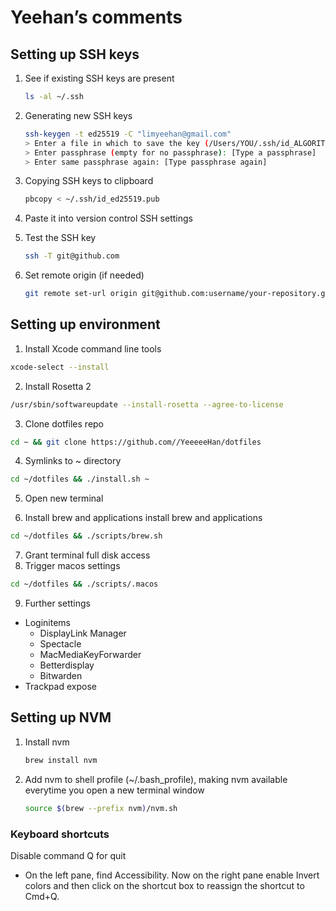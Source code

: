 # Yeehan’s comments

## Setting up SSH keys

1. See if existing SSH keys are present

   ```bash
   ls -al ~/.ssh
   ```

2. Generating new SSH keys

   ```bash
   ssh-keygen -t ed25519 -C "limyeehan@gmail.com"
   > Enter a file in which to save the key (/Users/YOU/.ssh/id_ALGORITHM: [Press enter]
   > Enter passphrase (empty for no passphrase): [Type a passphrase]
   > Enter same passphrase again: [Type passphrase again]
   ```

3. Copying SSH keys to clipboard

   ```bash
   pbcopy < ~/.ssh/id_ed25519.pub
   ```

4. Paste it into version control SSH settings

5. Test the SSH key

   ```bash
   ssh -T git@github.com
   ```

6. Set remote origin (if needed)
   ```bash
   git remote set-url origin git@github.com:username/your-repository.git
   ```

## Setting up environment

1. Install Xcode command line tools

```bash
xcode-select --install
```

2. Install Rosetta 2

```bash
/usr/sbin/softwareupdate --install-rosetta --agree-to-license
```

3. Clone dotfiles repo

```bash
cd ~ && git clone https://github.com//YeeeeeHan/dotfiles
```

4. Symlinks to ~ directory

```bash
cd ~/dotfiles && ./install.sh ~
```

5. Open new terminal

6. Install brew and applications
   install brew and applications

```bash
cd ~/dotfiles && ./scripts/brew.sh
```

7. Grant terminal full disk access
8. Trigger macos settings

```bash
cd ~/dotfiles && ./scripts/.macos
```

9. Further settings

- Loginitems
  - DisplayLink Manager
  - Spectacle
  - MacMediaKeyForwarder
  - Betterdisplay
  - Bitwarden
- Trackpad expose

## Setting up NVM

1. Install nvm

   ```bash
   brew install nvm
   ```

2. Add nvm to shell profile (~/.bash_profile), making nvm available everytime you open a new terminal window
   ```bash
   source $(brew --prefix nvm)/nvm.sh
   ```

### Keyboard shortcuts

Disable command Q for quit

- On the left pane, find Accessibility. Now on the right pane enable Invert colors and then click on the shortcut box to reassign the shortcut to Cmd+Q.
